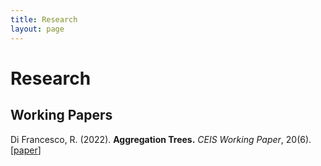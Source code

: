 ```yaml
---
title: Research
layout: page
---
```


# Research

## Working Papers

Di Francesco, R. (2022).
<b>Aggregation Trees.</b> <i>CEIS Working Paper</i>, 20(6).
[<a href="https://papers.ssrn.com/sol3/papers.cfm?abstract_id=4304256">paper</a>]
